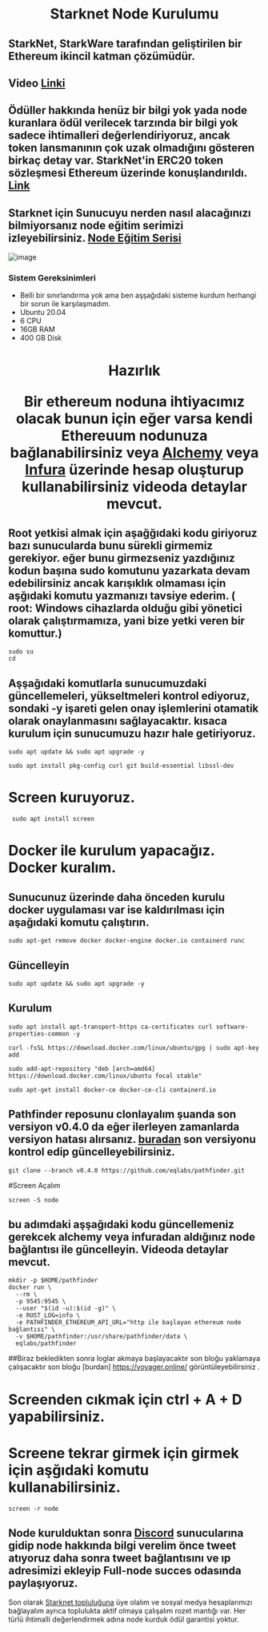 <h1 align="center">Starknet Node Kurulumu

## StarkNet, StarkWare tarafından geliştirilen bir Ethereum ikincil katman çözümüdür.

## Video [Linki](https://youtu.be/0LkT9_--gL4) 
## Ödüller hakkında henüz bir bilgi yok yada node kuranlara ödül verilecek tarzında bir bilgi yok sadece ihtimalleri değerlendiriyoruz, ancak token lansmanının çok uzak olmadığını gösteren birkaç detay var. StarkNet'in ERC20 token sözleşmesi Ethereum üzerinde konuşlandırıldı. [Link](https://twitter.com/StarkWareLtd/status/1592897313273712640?s=20&t=judEK08Ud7__KUFNLiXThA)



## Starknet için Sunucuyu nerden nasıl alacağınızı bilmiyorsanız node eğitim serimizi izleyebilirsiniz. [Node Eğitim Serisi](https://www.youtube.com/playlist?list=PLKxGUfdcj7MVXls2OvTpwx6CnpVJN685w)

![image](https://miro.medium.com/max/1400/1*3pFkdORoGg874-rRo5Z-2w.webp)

### Sistem Gereksinimleri
 - Belli bir sınırlandırma yok ama ben aşşağıdaki sisteme kurdum herhangi bir sorun ile karşılaşmadım.
 - Ubuntu 20.04
 - 6 CPU
 - 16GB RAM
 - 400 GB Disk 

<h1 align="center">Hazırlık

Bir ethereum noduna ihtiyacımız olacak bunun için eğer varsa kendi Ethereuum nodunuza bağlanabilirsiniz veya [Alchemy](https://www.alchemy.com/) veya [Infura](https://www.infura.io/) üzerinde hesap oluşturup kullanabilirsiniz videoda detaylar mevcut.

  ## Root yetkisi almak için aşağğıdaki kodu giriyoruz bazı sunucularda bunu sürekli girmemiz gerekiyor. eğer bunu girmezseniz yazdığınız kodun başına sudo komutunu yazarkata devam edebilirsiniz ancak karışıklık olmaması için aşğıdaki komutu yazmanızı tavsiye ederim. ( root: Windows cihazlarda olduğu gibi yönetici olarak çalıştırmamıza, yani bize yetki veren bir komuttur.)
  ```
  sudo su
  cd
  ```

 ## Aşşağıdaki komutlarla sunucumuzdaki güncellemeleri, yükseltmeleri kontrol ediyoruz, sondaki -y işareti gelen onay işlemlerini otamatik olarak onaylanmasını sağlayacaktır. kısaca kurulum için sunucumuzu hazır hale getiriyoruz.

  ```
 sudo apt update && sudo apt upgrade -y
  ```
   ```
 sudo apt install pkg-config curl git build-essential libssl-dev

 ```

# Screen kuruyoruz.

 ```
  sudo apt install screen
   ```

 # Docker ile kurulum yapacağız. Docker kuralım.
 
 ## Sunucunuz üzerinde daha önceden kurulu docker uygulaması var ise kaldırılması için aşağıdaki komutu çalıştırın.

  ```
sudo apt-get remove docker docker-engine docker.io containerd runc
 ```
 ## Güncelleyin
  ```
sudo apt update && sudo apt upgrade -y
 ```
 ## Kurulum
  ```
sudo apt install apt-transport-https ca-certificates curl software-properties-common -y
 ```
 ```
curl -fsSL https://download.docker.com/linux/ubuntu/gpg | sudo apt-key add
 ```
  ```
sudo add-apt-repository "deb [arch=amd64] https://download.docker.com/linux/ubuntu focal stable"
 ```
 ```
sudo apt-get install docker-ce docker-ce-cli containerd.io
 ```
  ## Pathfinder reposunu clonlayalım şuanda son versiyon v0.4.0 da eğer ilerleyen zamanlarda versiyon hatası alırsanız. [buradan](https://github.com/eqlabs/pathfinder/tags) son versiyonu kontrol edip güncelleyebilirsiniz.
  
   ```
git clone --branch v0.4.0 https://github.com/eqlabs/pathfinder.git
 ```
 
 #Screen Açalım 
  ```
 screen -S node
  ```
  ## bu adımdaki aşşağıdaki kodu güncellemeniz gerekcek alchemy veya infuradan aldığınız node bağlantısı ile güncelleyin. Videoda detaylar mevcut.
```
mkdir -p $HOME/pathfinder
docker run \
  --rm \
  -p 9545:9545 \
  --user "$(id -u):$(id -g)" \
  -e RUST_LOG=info \
  -e PATHFINDER_ETHEREUM_API_URL="http ile başlayan ethereum node bağlantısı" \
  -v $HOME/pathfinder:/usr/share/pathfinder/data \
  eqlabs/pathfinder
  ```
 ##Biraz bekledikten sonra loglar akmaya başlayacaktır son bloğu yaklamaya çalışacaktır son bloğu [burdan] https://voyager.online/ görüntüleyebilirsiniz . 

# Screenden cıkmak için ctrl + A + D yapabilirsiniz.

# Screene tekrar girmek için girmek için aşğıdaki komutu kullanabilirsiniz.

 ```
screen -r node
 ```
 ## Node kurulduktan sonra [Discord](https://discord.com/invite/QypNMzkHbc) sunucularına gidip node hakkında bilgi verelim önce tweet atıyoruz daha sonra tweet bağlantısını ve ıp adresimizi ekleyip Full-node succes odasında paylaşıyoruz.

Son olarak [Starknet topluluğuna](https://community.starknet.io/) üye olalım ve sosyal medya hesaplarımızı bağlayalım ayrıca toplulukta aktif olmaya çalışalım rozet mantığı var. Her türlü ihtimalli değerlendirmek adına node kurduk ödül garantisi yoktur. 
 
 
 
  


